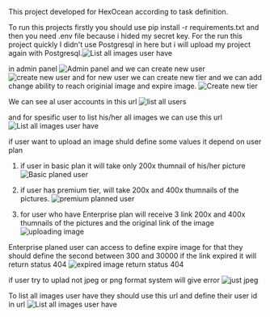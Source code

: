 This project developed for HexOcean according to task definition.


To run this projects firstly you should use 
pip install -r requirements.txt
and then you need .env file because i hided my secret key. 
For the run this project quickly I didn't use Postgresql in here but i will upload my project again with Postgresql.![List all images user have](https://user-images.githubusercontent.com/63463164/174626754-47eb9b61-f192-442c-ac80-c2ab96c76b11.PNG)

in admin panel
![Admin  panel](https://user-images.githubusercontent.com/63463164/174625747-dc7df8fb-2a47-4ab2-a584-3043c2acfaa3.PNG)
and we can create new user
![create new user](https://user-images.githubusercontent.com/63463164/174626195-0246adf0-1763-42d3-946a-430879881fa5.PNG)
and for new user we can create new tier and we can add change ability to reach originial image and expire image.
![Create new tier](https://user-images.githubusercontent.com/63463164/174626372-f56495fd-7357-47de-99fd-090b3c2d51a9.PNG)

We can see al user accounts in this url
![list all users](https://user-images.githubusercontent.com/63463164/174626642-3a3760bf-79c6-4ffb-9095-1efb47f31bf2.PNG)

and for spesific user to list his/her all images we can use this url 
![List all images user have](https://user-images.githubusercontent.com/63463164/174626766-5306413c-fb94-48bd-9dc3-c21d4ff23743.PNG)

if user want to upload an image shuld define some values it depend on user plan 
1) if user in basic plan it will take only 200x thumnail of his/her picture
![Basic planed user](https://user-images.githubusercontent.com/63463164/174627030-de4d835a-8c97-4d3c-8f0c-6a3ae5403f90.PNG)

2) if user has premium tier, will take 200x and 400x thumnails of the pictures.
![premium planned user](https://user-images.githubusercontent.com/63463164/174627286-49ec3e11-5490-429d-a1f4-c8928fc4c837.PNG)

3) for user who have Enterprise plan will receive 3 link 200x and 400x thumnails of the pictures and the original link of the image 
![uploading image](https://user-images.githubusercontent.com/63463164/174627607-e485ea27-1482-4b7c-a650-8c20cdfa2aee.PNG)

Enterprise planed user can access to define expire image for that they should define the second between 300 and 30000 
if the link expired it will return status 404 
![expired image return status 404](https://user-images.githubusercontent.com/63463164/174628193-df58d233-8015-4041-958b-53d5059fc238.PNG)

if user try to uplad not jpeg or png format system will give error 
![just jpeg](https://user-images.githubusercontent.com/63463164/174628334-4f118b06-1af8-451e-8ba6-e9c0991d054f.PNG)

To list all images user have they should use this url and define their user id in url
![List all images user have](https://user-images.githubusercontent.com/63463164/174628444-c40f7954-0315-458f-8a22-4412d007d7bf.PNG)







